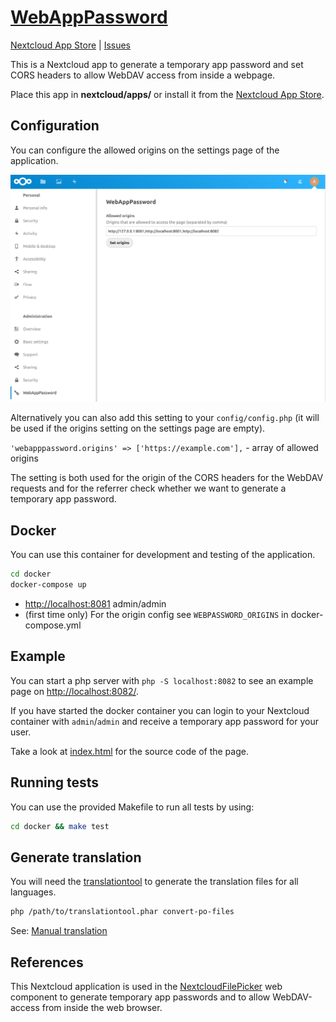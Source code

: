 # [WebAppPassword](https://gitlab.tugraz.at/dbp/nextcloud/webapppassword)

[Nextcloud App Store](https://apps.nextcloud.com/apps/webapppassword) |
[Issues](https://gitlab.tugraz.at/dbp/nextcloud/webapppassword/-/issues)

This is a Nextcloud app to generate a temporary app password and set CORS headers to allow
WebDAV access from inside a webpage.

Place this app in **nextcloud/apps/** or install it from the [Nextcloud App Store](https://apps.nextcloud.com/apps/webapppassword).

## Configuration

You can configure the allowed origins on the settings page of the application.

![screenshot](screenshot.png)

Alternatively you can also add this setting to your `config/config.php`
(it will be used if the origins setting on the settings page are empty).

`'webapppassword.origins' => ['https://example.com'],` - array of allowed origins

The setting is both used for the origin of the CORS headers for the WebDAV requests and
for the referrer check whether we want to generate a temporary app password.

## Docker

You can use this container for development and testing of the application.

```bash
cd docker
docker-compose up
```

* <http://localhost:8081> admin/admin
* (first time only) For the origin config see `WEBPASSWORD_ORIGINS` in docker-compose.yml

## Example

You can start a php server with `php -S localhost:8082` to see an example page on <http://localhost:8082/>.

If you have started the docker container you can login to your Nextcloud container with `admin`/`admin` and
receive a temporary app password for your user.

Take a look at [index.html](index.html) for the source code of the page.

## Running tests

You can use the provided Makefile to run all tests by using:

```bash
cd docker && make test
```

## Generate translation

You will need the [translationtool](https://github.com/nextcloud/docker-ci/tree/master/translations/translationtool)
to generate the translation files for all languages.

```bash
php /path/to/translationtool.phar convert-po-files
```

See: [Manual translation](https://docs.nextcloud.com/server/19/developer_manual/app/view/l10n.html#manual-translation)

## References

This Nextcloud application is used in the
[NextcloudFilePicker](https://gitlab.tugraz.at/dbp/web-components/toolkit/-/blob/master/packages/file-handling/src/dbp-nextcloud-file-picker.js)
web component to generate temporary app passwords and to allow WebDAV-access from
inside the web browser.
